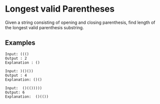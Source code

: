 # Longest valid Parentheses

Given a string consisting of opening and closing parenthesis, find length of the longest valid parenthesis substring.

## Examples

```
Input: ((()
Output : 2
Explanation : ()
```

```
Input: )()())
Output : 4
Explanation: ()()
```

```
Input:  ()(()))))
Output: 6
Explanation:  ()(())
```
